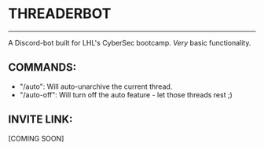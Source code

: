 # THREADERBOT
---
A Discord-bot built for LHL's CyberSec bootcamp. *Very* basic functionality.

## COMMANDS:
- "/auto":      Will auto-unarchive the current thread.
- "/auto-off":  Will turn off the auto feature - let those threads rest ;)


## INVITE LINK:
[COMING SOON]